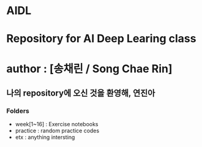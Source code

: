 # AIDL

# Repository for AI Deep Learing class
# author : [송채린 / Song Chae Rin]

## 나의 repository에 오신 것을 환영해, 연진아


### Folders
 - week[1~16] : Exercise notebooks
 - practice : random practice codes
 - etx : anything intersting
 
 
